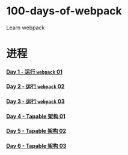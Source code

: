# 100-days-of-webpack

Learn webpack

# 进程

#### [Day 1 - 运行 `webpack` 01](./docs/notes/day1.md)
#### [Day 2 - 运行 `webpack` 02](./docs/notes/day2.md)
#### [Day 3 - 运行 `webpack` 03](./docs/notes/day3.md)
#### [Day 4 - Tapable 架构 01](./docs/notes/day4.md)
#### [Day 5 - Tapable 架构 02](./docs/notes/day5.md)
#### [Day 6 - Tapable 架构 03](./docs/notes/day6.md)

